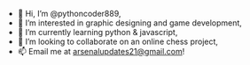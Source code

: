 - 👋 Hi, I’m @pythoncoder889,
- 👀 I’m interested in graphic designing and game development,
- 🌱 I’m currently learning python & javascript,
- 💞️ I’m looking to collaborate on an online chess project,
- 📫 Email me at arsenalupdates21@gmail.com!


